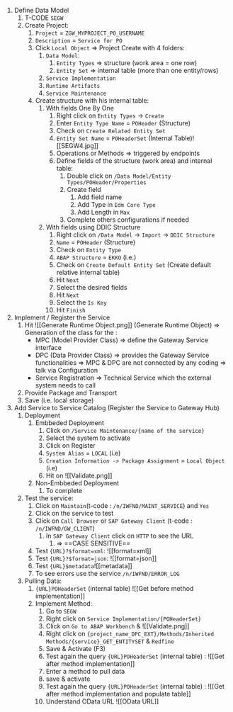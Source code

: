 1. Define Data Model
	1. T-CODE `SEGW`
	2. Create Project:
		1. `Project` = `ZGW_MYPROJECT_PO_USERNAME`
		2. `Description` = `Service for PO`
		3. Click `Local Object` => Project Create with 4 folders:
			1. `Data Model`:
				1. `Entity Types` => structure (work area = one row)
				2. `Entity Set` => internal table (more than one entity/rows)
			2. `Service Implementation`
			3. `Runtime Artifacts`
			4. `Service Maintenance`
		4. Create structure with his internal table:
			1. With fields One By One
				1. Right click on `Entity Types` -> `Create`
				2. Enter `Entity Type Name` = `POHeader` (Structure)
				3. Check on `Create Related Entity Set`
				4. `Entity Set Name` = `POHeaderSet` (Internal Table)![[SEGW4.jpg]]
				5. Operations or Methods => triggered by endpoints
				6. Define fields of the structure (work area) and internal table:
					1. Double click on `/Data Model/Entity Types/POHeader/Properties`
					2. Create field
						1. Add field name
						2. Add Type in `Edm Core Type`
						3. Add Length in `Max` 
					3. Complete others configurations if needed
			2. With fields using DDIC Structure
				1. Right click on `/Data Model` -> `Import` -> `DDIC Structure`
				2. `Name` = `POHeader` (Structure)
				3. Check on `Entity Type`
				4. `ABAP Structure` = `EKKO` (i.e.)
				5. Check on `Create Default Entity Set` (Create default relative internal table)
				6. Hit `Next`
				7. Select the desired fields
				8. Hit `Next`
				9. Select the `Is Key`
				10. Hit `Finish`
2. Implement / Register the Service
	1. Hit ![[Generate Runtime Object.png]] (Generate Runtime Object) => Generation of the class for the :
		- MPC (Model Provider Class) => define the Gateway Service interface
		- DPC (Data Provider Class) => provides the Gateway Service functionalities
			=> MPC & DPC are not connected by any coding => talk via Configuration
		- Service Registration => Technical Service which the external system needs to call
	2. Provide Package and Transport
	3. Save (i.e. local storage)
3. Add Service to Service Catalog (Register the Service to Gateway Hub) 
	1. Deployment
		1. Embbeded Deployment
			1. Click on `/Service Maintenance/{name of the service}`
			2. Select the system to activate
			3. Click on Register
			4. `System Alias` = `LOCAL` (i.e)
			5. `Creation Information -> Package Assignment` = `Local Object` (i.e)
			6. Hit on ![[Validate.png]]
		2. Non-Embbeded Deployment
			1. To complete
	2. Test the service:
		1. Click on `Maintain`(t-code : `/n/IWFND/MAINT_SERVICE`) and `Yes`
		2. Click on the service to test
		3. Click on `Call Browser` or `SAP Gateway Client` (t-code : `/n/IWFND/GW_CLIENT`)
			1. In `SAP Gateway Client` click on `HTTP` to see the URL
				1. => ==CASE SENSITIVE==
		4. Test `{URL}?$format=xml`: ![[format=xml]]
		5. Test `{URL}?$format=json`: ![[format=json]]
		6. Test `{URL}$metadata`![[metadata]]
		7. To see errors use the service `/n/IWFND/ERROR_LOG`
	3. Pulling Data:
		1. `{URL}POHeaderSet` (internal table) ![[Get before method implementation]]
		2. Implement Method:
			1. Go to `SEGW`
			2. Right click on `Service Implementation/{POHeaderSet}`
			3. Click on `Go to ABAP Workbench` & ![[Validate.png]]
			4. Right click on `{project_name_DPC_EXT}/Methods/Inherited Methods/{service}_GET_ENTITYSET` & `Redfine`
			5. Save & Activate (F3)
			6. Test again the query `{URL}POHeaderSet` (internal table) : ![[Get after method implementation]]
			7. Enter a method to pull data
			8. save & activate
			9. Test again the query `{URL}POHeaderSet` (internal table) : ![[Get after method implementation and populate table]]
			10. Understand OData URL ![[OData URL]]


